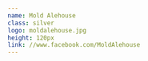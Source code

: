 ```yaml
---
name: Mold Alehouse
class: silver
logo: moldalehouse.jpg
height: 120px
link: //www.facebook.com/MoldAlehouse
---
```

